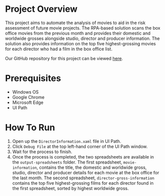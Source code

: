 # Project Overview

This project aims to automate the analysis of movies to aid in the risk assessment of future movie projects. The RPA-based solution scans the box office movies from the previous month and provides their domestic and worldwide grosses alongside studio, director and producer information. The solution also provides information on the top five highest-grossing movies for each director who had a film in the box office list.

Our GitHub repository for this project can be viewed [here](https://github.com/INFOSYS300/rpa-solution).

# Prerequisites

- Windows OS
- Google Chrome
- Microsoft Edge
- UI Path

# How To Run

1. Open up the `DirectorInformation.xaml` file in UI Path.
2. Click `Debug File` at the top left-hand corner of the UI Path window.
3. Wait for the process to finish.
4. Once the process is completed, the two spreadsheets are available in the `output-spreadsheets` folder. The first spreadsheet, `movie-information`, contains the title, the domestic and worldwide gross, studio, director and producer details for each movie at the box office for the last month. The second spreadsheet, `director-gross-information` contains the top five highest-grossing films for each director found in the first spreadsheet, sorted by highest worldwide gross.
